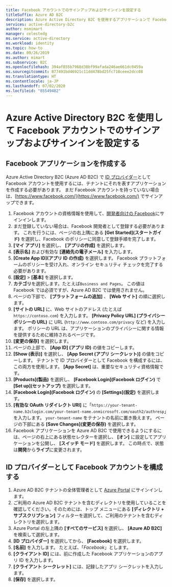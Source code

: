 ```yaml
---
title: Facebook アカウントでのサインアップおよびサインインを設定する
titleSuffix: Azure AD B2C
description: Azure Active Directory B2C を使用するアプリケーションで Facebook アカウントを持つ顧客にサインアップとサインインを提供します。
services: active-directory-b2c
author: msmimart
manager: celestedg
ms.service: active-directory
ms.workload: identity
ms.topic: how-to
ms.date: 09/26/2019
ms.author: mimart
ms.subservice: B2C
ms.openlocfilehash: 394af855b7968d38bf99afada246ae661dc0459a
ms.sourcegitcommit: 877491bd46921c11dd478bd25fc718ceee2dcc08
ms.translationtype: HT
ms.contentlocale: ja-JP
ms.lasthandoff: 07/02/2020
ms.locfileid: "85549482"
---
```

# <a name="set-up-sign-up-and-sign-in-with-a-facebook-account-using-azure-active-directory-b2c"></a>Azure Active Directory B2C を使用して Facebook アカウントでのサインアップおよびサインインを設定する

## <a name="create-a-facebook-application"></a>Facebook アプリケーションを作成する

Azure Active Directory B2C (Azure AD B2C) で [ID プロバイダー](authorization-code-flow.md)として Facebook アカウントを使用するには、テナントにそれを表すアプリケーションを作成する必要があります。 まだ Facebook アカウントを持っていない場合は、[https://www.facebook.com/](https://www.facebook.com/) でサインアップできます。

1. Facebook アカウントの資格情報を使用して、[開発者向けの Facebook](https://developers.facebook.com/)にサインインします。
1. まだ登録していない場合は、Facebook 開発者として登録する必要があります。 これを行うには、ページの右上隅にある **[Get Started]\(スタートガイド\)** を選択し、Facebook のポリシーに同意して登録手順を完了します。
1. **[マイ アプリ]** を選択し、 **[アプリの作成]** を選択します。
1. **[表示名]** および有効な **[連絡先の電子メール]** を入力します。
1. **[Create App ID]\(アプリ ID の作成\)** を選択します。 Facebook プラットフォームのポリシーを受け入れ、オンライン セキュリティ チェックを完了する必要があります。
1. **[設定]**  >  **[基本]** を選択します。
1. **カテゴリ**を選択します。たとえば`Business and Pages`。 この値は Facebook では必須ですが、Azure AD B2C では使用されません。
1. ページの下部で、 **[プラットフォームの追加]** 、 **[Web サイト]** の順に選択します。
1. **[サイトの URL]** に、Web サイトのアドレス (たとえば `https://contoso.com`) を入力します。 **[Privacy Policy URL] (プライバシー ポリシーの URL)** に URL (`http://www.contoso.com/privacy` など) を入力します。 ポリシーの URL は、アプリケーションのプライバシーに関する情報を提供するために維持されるページです。
1. **[変更の保存]** を選択します。
1. ページの上部で、 **[App ID] (アプリ ID)** の値をコピーします。
1. **[Show (表示)]** を選択し、 **[App Secret (アプリ シークレット)]** の値をコピーします。 テナントで ID プロバイダーとして Facebook を構成するには、この両方を使用します。 **[App Secret]** は、重要なセキュリティ資格情報です。
1. **[Products]\(製品\)** を選択し、 **[Facebook Login]\(Facebook ログイン\)** で **[Set up]\(セットアップ\)** を選択します。
1. **[Facebook Login]\(Facebook ログイン\)** の **[Settings]\(設定\)** を選択します。
1. **[有効な OAuth リダイレクト URI]** に「`https://your-tenant-name.b2clogin.com/your-tenant-name.onmicrosoft.com/oauth2/authresp`」を入力します。 `your-tenant-name` をテナントの名前に置き換えます。 ページの下部にある **[Save Changes]\(変更の保存\)** を選択します。
1. Facebook アプリケーションを Azure AD B2C で使用できるようにするには、ページの右上にある状態セレクターを選択し、 **[オン]** に設定してアプリケーションを公開し、 **[スイッチ モード]** を選択します。  この時点で、状態は**開発**から**ライブ**に変更されます。

## <a name="configure-a-facebook-account-as-an-identity-provider"></a>ID プロバイダーとして Facebook アカウントを構成する

1. Azure AD B2C テナントの全体管理者として [Azure Portal](https://portal.azure.com/) にサインインします。
1. ご利用の Azure AD B2C テナントを含むディレクトリを使用していることを確認してください。そのためには、トップ メニューにある **[ディレクトリ + サブスクリプション]** フィルターを選択して、ご利用のテナントを含むディレクトリを選択します。
1. Azure Portal の左上隅の **[すべてのサービス]** を選択し、 **[Azure AD B2C]** を検索して選択します。
1. **[ID プロバイダー]** を選択してから、 **[Facebook]** を選択します。
1. **[名前]** を入力します。 たとえば、「*Facebook*」とします。
1. **[クライアント ID]** には、前に作成した Facebook アプリケーションのアプリ ID を入力します。
1. **[クライアント シークレット]** には、記録したアプリ シークレットを入力します。
1. **[保存]** を選択します。
